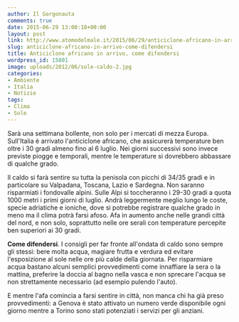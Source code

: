 ```yaml
---
author: Il Gorgonauta
comments: true
date: 2015-06-29 13:00:18+00:00
layout: post
link: http://www.atomodelmale.it/2015/06/29/anticiclone-africano-in-arrivo-come-difendersi/
slug: anticiclone-africano-in-arrivo-come-difendersi
title: Anticiclone africano in arrivo, come difendersi
wordpress_id: 15801
image: uploads/2012/06/sole-caldo-2.jpg
categories:
- Ambiente
- Italia
- Notizie
tags:
- Clima
- Sole
---
```


Sarà una settimana bollente, non solo per i mercati di mezza Europa. Sull'Italia è arrivato l'anticiclone africano, che assicurerà temperature ben oltre i 30 gradi almeno fino al 6 luglio. Nei giorni successivi sono invece previste piogge e temporali, mentre le temperature si dovrebbero abbassare di qualche grado.

Il caldo si farà sentire su tutta la penisola con picchi di 34/35 gradi e in particolare su Valpadana, Toscana, Lazio e Sardegna. Non saranno risparmiati i fondovalle alpini. Sulle Alpi si toccheranno i 29-30 gradi a quota 1000 metri i primi giorni di luglio. Andrà leggermente meglio lungo le coste, specie adriatiche e ioniche, dove si potrebbe registrare qualche grado in meno ma il clima potrà farsi afoso. Afa in aumento anche nelle grandi città del nord, e non solo, soprattutto nelle ore serali con temperature percepite ben superiori ai 30 gradi.

**Come difendersi**. I consigli per far fronte all'ondata di caldo sono sempre gli stessi: bere molta acqua, magiare frutta e verdura ed evitare l'esposizione al sole nelle ore più calde della giornata. Per risparmiare acqua bastano alcuni semplici provvedimenti come innaffiare la sera o la mattina, preferire la doccia al bagno nella vasca e non sprecare l'acqua se non strettamente necessario (ad esempio pulendo l'auto).

E mentre l'afa comincia a farsi sentire in città, non manca chi ha già preso provvedimenti: a Genova è stato attivato un numero verde disponibile ogni giorno mentre a Torino sono stati potenziati i servizi per gli anziani.
